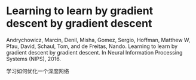 # Learning to learn by gradient descent by gradient descent

Andrychowicz, Marcin, Denil, Misha, Gomez, Sergio, Hoffman, Matthew W, Pfau, David, Schaul, Tom, and de Freitas, Nando. Learning to learn by gradient descent by gradient descent. In Neural Information Processing Systems (NIPS), 2016.

学习如何优化一个深度网络

